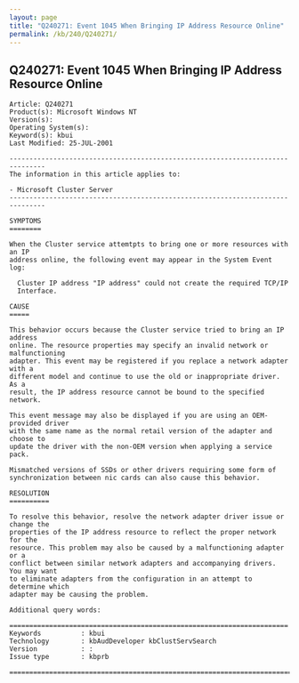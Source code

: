 ```yaml
---
layout: page
title: "Q240271: Event 1045 When Bringing IP Address Resource Online"
permalink: /kb/240/Q240271/
---
```


## Q240271: Event 1045 When Bringing IP Address Resource Online

	Article: Q240271
	Product(s): Microsoft Windows NT
	Version(s): 
	Operating System(s): 
	Keyword(s): kbui
	Last Modified: 25-JUL-2001
	
	-------------------------------------------------------------------------------
	The information in this article applies to:
	
	- Microsoft Cluster Server 
	-------------------------------------------------------------------------------
	
	SYMPTOMS
	========
	
	When the Cluster service attemtpts to bring one or more resources with an IP
	address online, the following event may appear in the System Event log:
	
	  Cluster IP address "IP address" could not create the required TCP/IP
	  Interface.
	
	CAUSE
	=====
	
	This behavior occurs because the Cluster service tried to bring an IP address
	online. The resource properties may specify an invalid network or malfunctioning
	adapter. This event may be registered if you replace a network adapter with a
	different model and continue to use the old or inappropriate driver. As a
	result, the IP address resource cannot be bound to the specified network.
	
	This event message may also be displayed if you are using an OEM-provided driver
	with the same name as the normal retail version of the adapter and choose to
	update the driver with the non-OEM version when applying a service pack.
	
	Mismatched versions of SSDs or other drivers requiring some form of
	synchronization between nic cards can also cause this behavior.
	
	RESOLUTION
	==========
	
	To resolve this behavior, resolve the network adapter driver issue or change the
	properties of the IP address resource to reflect the proper network for the
	resource. This problem may also be caused by a malfunctioning adapter or a
	conflict between similar network adapters and accompanying drivers. You may want
	to eliminate adapters from the configuration in an attempt to determine which
	adapter may be causing the problem.
	
	Additional query words:
	
	======================================================================
	Keywords          : kbui 
	Technology        : kbAudDeveloper kbClustServSearch
	Version           : :
	Issue type        : kbprb
	
	=============================================================================
	
